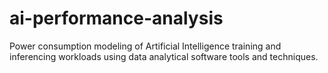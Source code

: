 # ai-performance-analysis
Power consumption modeling of Artificial Intelligence training and inferencing workloads using data analytical software tools and techniques.
